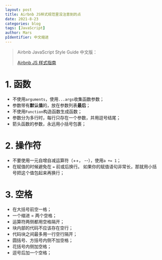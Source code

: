 ```yaml
---
layout: post
title: Airbnb JS样式规范里没注意到的点
date: 2021-8-23
categories: blog
tags: [JavaScript]
author: Mars
pIdentifier: 中文缩进
---
```


> Airbnb JavaScript Style Guide 中文版：
>
> [Airbnb JS 样式指南](https://lin-123.github.io/javascript/)

# 1. 函数

- 不使用`arguments`，使用`...args`收集函数参数；
- 参数带有**默认值**的，放在参数列表**最后**；
- 不使用`Function`构造函数生成函数；
- 参数分为多行时，每行只存在一个参数，并用逗号结尾；
- 箭头函数的参数，永远用小括号包裹；

# 2. 操作符

- 不要使用一元自增自减运算符（++， --），使用`a += 1`；
- 在赋值的时候避免在 `=` 前或后换行。 如果你的赋值语句非常长，那就用小括号把这个值包起来再换行；

# 3. 空格

- 在大括号前空一格；
- 一个缩进 = 两个空格；
- 运算符两侧都用空格隔开；
- 块内部的代码不应该存在空行；
- 代码块之间最多用一行空行隔开；
- 圆括号、方括号内侧不加空格；
- 花括号内侧加空格；
- 逗号后加一个空格；

